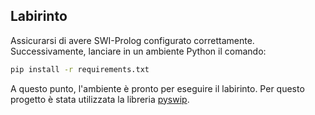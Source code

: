 ## Labirinto

Assicurarsi di avere SWI-Prolog configurato correttamente. Successivamente, lanciare in un ambiente Python il comando:

```bash
pip install -r requirements.txt
```

A questo punto, l'ambiente è pronto per eseguire il labirinto.
Per questo progetto è stata utilizzata la libreria [pyswip](https://github.com/yuce/pyswip).
